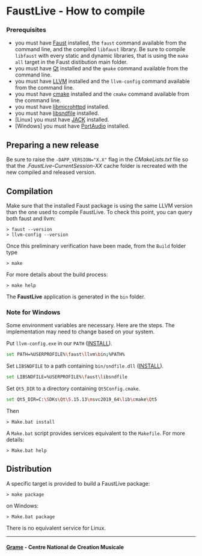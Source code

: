 FaustLive - How to compile
============================

### Prerequisites
- you must have [Faust](https://faust.grame.fr/) installed, the `faust` command available from the command line, and the compiled `libfaust` library. Be sure to compile `libfaust` with every static and dynamic libraries, that is using the `make all` target in the Faust distibution main folder.
- you must have [Qt](https://www.qt.io/) installed and the `qmake` command available from the command line.
- you must have [LLVM](http://llvm.org/) installed and the `llvm-config` command available from the command line.
- you must have [cmake](https://cmake.org/) installed and the `cmake` command available from the command line.
- you must have [libmicrohttpd](https://www.gnu.org/software/libmicrohttpd/) installed.
- you must have [libsndfile](http://www.mega-nerd.com/libsndfile/) installed.
- [Linux] you must have [JACK](http://jackaudio.org/) installed.
- [Windows] you must have [PortAudio](http://www.portaudio.com/) installed.

## Preparing a new release

Be sure to raise the `-DAPP_VERSION="X.X"` flag in the *CMakeLists.txt* file so that the .*FaustLive-CurrentSession-XX* cache folder is recreated with the new compiled and released version.

## Compilation

Make sure that the installed Faust package is using the same LLVM version than the one used to compile FaustLive. To check this point, you can query both faust and llvm:
~~~~~~~~~~
> faust --version
> llvm-config --version
~~~~~~~~~~

Once this preliminary verification have been made, from the `Build` folder type 
~~~~~~~~~~
> make
~~~~~~~~~~

For more details about the build process:
~~~~~~~~~~
> make help
~~~~~~~~~~

The **FaustLive** application is generated in the `bin` folder.

### Note for Windows

Some environment variables are necessary. Here are the steps. The implementation may need to change based on your system.

Put `llvm-config.exe` in our `PATH` ([INSTALL](https://github.com/DBraun/TD-Faust/releases/download/llvm-15.0.7-win11-x86_64/llvm-15.0.7-win11-x86_64.zip)).
```bash
set PATH=%USERPROFILE%\faust\llvm\bin;%PATH%
```

Set `LIBSNDFILE` to a path containing `bin/sndfile.dll` ([INSTALL](https://github.com/libsndfile/libsndfile/releases/download/1.2.0/libsndfile-1.2.0-win64.zip)).
```bash
set LIBSNDFILE=%USERPROFILE%\faust\libsndfile
```

Set `Qt5_DIR` to a directory containing `Qt5Config.cmake`.
```bash
set Qt5_DIR=C:\SDKs\Qt\5.15.13\msvc2019_64\lib\cmake\Qt5
```

Then
~~~~~~~~~~
> Make.bat install
~~~~~~~~~~

A `Make.bat` script provides services equivalent to the `Makefile`.
For more details:
~~~~~~~~~~
> Make.bat help
~~~~~~~~~~

## Distribution

A specific target is provided to build a FaustLive package:
~~~~~~~~~~
> make package
~~~~~~~~~~

on Windows:
~~~~~~~~~~
> Make.bat package
~~~~~~~~~~

There is no equivalent service for Linux.

--------------
#### [Grame](http://www.grame.fr) - Centre National de Creation Musicale
